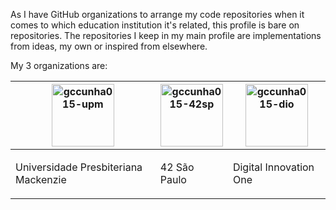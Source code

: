 As I have GitHub organizations to arrange my code repositories when it comes to which education institution it's related, this profile is bare on repositories.
The repositories I keep in my main profile are implementations from ideas, my own or inspired from elsewhere.

My 3 organizations are:

<table>
  <thead>
    <tr>
      <th>
        <a href="https://github.com/orgs/gccunha015-upm/repositories">
          <img src="https://avatars.githubusercontent.com/u/111988821" 
            alt="gccunha015-upm"
            width="100" />
        </a>
      </th>
      <th>
        <a href="https://github.com/orgs/gccunha015-42sp/repositories">
          <img src="https://avatars.githubusercontent.com/u/111981828" 
            alt="gccunha015-42sp"
            width="100" />
        </a>
      </th>
      <th>
        <a href="https://github.com/orgs/gccunha015-dio/repositories">
          <img src="https://avatars.githubusercontent.com/u/111986987" 
            alt="gccunha015-dio"
            width="100" />
        </a>
      </th>
    </tr>
  </thead>
  <tbody>
    <tr>
      <td>
        <p>Universidade Presbiteriana Mackenzie</p>
        <div display="inline-block">
      </td>
      <td>
        <p>42 São Paulo</p>
      </td>
      <td>
        <p>Digital Innovation One</p>
      </td>
    </tr>
  </tbody>
</table>
